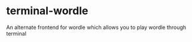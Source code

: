 # terminal-wordle
An alternate frontend for wordle which allows you to play wordle through terminal
